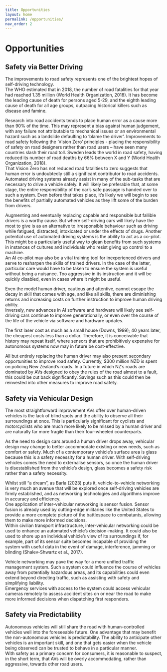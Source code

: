 ```yaml
---
title: Opportunities
layout: home
permalink: /opportunities/
nav_order: 2
---
```


# Opportunities

## Safety via Better Driving

The improvements to road safety represents one of the brightest hopes of self-driving technology.  
The WHO estimated that in 2018, the number of road fatalities for that year had reached 1.35 million (World Health Organization, 2018).
It has become the leading cause of death for persons aged 5-29, and the eighth leading cause of death for all age groups, outpacing historical killers such as disease and famine.

Research into road accidents tends to place human error as a cause more than 90% of the time. This may represent a bias against human judgement, with any failure not attributable to mechanical issues or an environmental hazard such as a landslide defaulting to ‘blame the driver’.
Improvements to road safety following the ‘Vision Zero’ principles - placing the responsibility of safety on road designers rather than road users – have seen many countries slash their road toll. Sweden leads the world in road safety, having reduced its number of road deaths by 66% between X and Y (World Health Organization, 2018).  
That Vision Zero has not reduced road fatalities to zero suggests that human error is undoubtedly still a significant contributor to road accidents.
Automated driving systems already assist in many of the sub-tasks that are necessary to drive a vehicle safely. It will likely be preferable that, at some stage, the entire responsibility of the car’s safe passage is handed over to such a system. Even before that takes place, it’s likely we will begin to see the benefits of partially automated vehicles as they lift some of the burden from drivers.

Augmenting and eventually replacing capable and responsible but fallible drivers is a worthy cause. But where self-driving cars will likely have the most to give is as an alternative to irresponsible behaviour such as driving while fatigued, distracted, intoxicated or under the effects of drugs.
Another potential use of automated driving systems is the ability to act as a co-pilot. This might be a particularly useful way to glean benefits from such systems in instances of cultures and individuals who resist giving up control to a machine.  
An AI co-pilot may also be a vital training tool for inexperienced drivers and serve to resharpen the skills of trained drivers. In the case of the latter, particular care would have to be taken to ensure the system is useful without being a nuisance. Too aggressive in its instruction and it will be quickly disabled, even in cases where it might be useful.

Even the model human driver, cautious and attentive, cannot escape the decay in skill that comes with age, and like all skills, there are diminishing returns and increasing costs on further instruction to improve human driving ability.  
Inversely, new advances in AI software and hardware will likely see self-driving cars continue to improve generationally, or even over the course of the life of the vehicle via software and hardware updates.

The first laser cost as much as a small house (Downs, 1999); 40 years later, the cheapest costs less than a dollar. Therefore, it is conceivable that history may repeat itself, where sensors that are prohibitively expensive for autonomous systems now may in future be cost-effective.

All but entirely replacing the human driver may also present secondary opportunities to improve road safety. Currently, $300 million NZD is spent on policing New Zealand’s roads. In a future in which NZ’s roads are dominated by AVs designed to obey the rules of the road almost to a fault, this could be cut back significantly. Savings such as this could then be reinvested into other measures to improve road safety.

## Safety via Vehicular Design

The most straightforward improvement AVs offer over human-driven vehicles is the lack of blind spots and the ability to observe all their surroundings at once. This is particularly significant for cyclists and motorcyclists who are much more likely to be missed by a human driver and are naturally far more fragile than their four-wheeled counterparts.

As the need to design cars around a human driver drops away, vehicular design may change to better accommodate existing or new needs, such as comfort or safety. Much of a contemporary vehicle’s surface area is glass because this is a safety necessity for a human driver. With self-driving vehicles comes the need to externalise sensors, so once the human driver is disestablished from the vehicle’s design, glass becomes a safety risk rather than a safety necessity.

Whilst still “a dream”, as Barla (2023) puts it, vehicle-to-vehicle networking is very much an avenue that will be explored once self-driving vehicles are firmly established, and as networking technologies and algorithms improve in accuracy and efficiency.  
One application of inter-vehicular networking is sensor fusion. Sensor fusion is already used by cutting-edge militaries like the United States to provide a more complete picture of the battlespace to combatants, allowing them to make more informed decisions.  
Within civilian transport infrastructure, inter-vehicular networking could be used to enhance an automated vehicle’s decision-making. It could also be used to shore up an individual vehicle’s view of its surroundings if, for example, part of its sensor suite becomes incapable of providing the system with useful data in the event of damage, interference, jamming or blinding (Shalev-Shwartz et al., 2017).

Vehicle networking may pave the way for a more unified traffic management system. Such a system could influence the course of vehicles away from potentially hazardous areas, and its capabilities could even extend beyond directing traffic, such as assisting with safety and simplifying liability.  
Emergency services with access to the system could access vehicular cameras remotely to assess accident sites on or near the road to make more informed decisions when dispatching first responders.

## Safety via Predictability

Autonomous vehicles will still share the road with human-controlled vehicles well into the foreseeable future. One advantage that may benefit the non-autonomous vehicles is predictability. The ability to anticipate other vehicles is an important skill, and one that gets easier when the vehicle being observed can be trusted to behave in a particular manner.  
With safety as a primary concern for consumers, it is reasonable to suspect, in the short term, that AVs will be overly accommodating, rather than aggressive, towards other road users.
